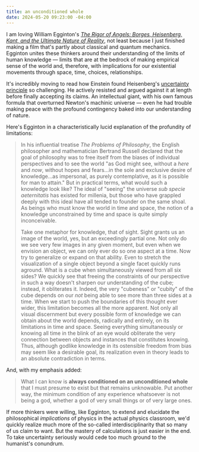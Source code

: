 ```yaml
---
title: an unconditioned whole
date: 2024-05-20 09:23:00 -04:00
---
```


I am loving William Egginton's *[The Rigor of Angels: Borges, Heisenberg, Kant, and the Ultimate Nature of Reality](https://www.penguinrandomhouse.com/books/678831/the-rigor-of-angels-by-william-egginton/)*, not least because I just finished making a film that's partly about classical and quantum mechanics. Egginton unites these thinkers around their understanding of the limits of human knowledge — limits that are at the bedrock of making empirical sense of the world and, therefore, with implications for our existential movements through space, time, choices, relationships. 

It's incredibly moving to read how Einstein found Heisenberg's [uncertainty principle](https://en.wikipedia.org/wiki/Uncertainty_principle) so challenging. He actively resisted and argued against it at length before finally accepting its claims. An intellectual giant, with his own famous formula that overturned Newton's machinic universe — even he had trouble making peace with the profound contingency baked into our understanding of nature. 

Here's Egginton in a characteristically lucid explanation of the profundity of limitations:

>In his influential treatise *The Problems of Philosophy*, the English philosopher and mathematician Bertrand Russell declared that the goal of philosophy was to free itself from the biases of individual perspectives and to see the world "as God might see, without a *here* and *now*, without hopes and fears...in the sole and exclusive desire of knowledge...as impersonal, as purely contemplative, as it is possible for man to attain." But in practical terms, what would such a knowledge look like? The ideal of "seeing" the universe *sub specie aeternitatis* has existed for millenia, but those who have grappled deeply with this ideal have all tended to founder on the same shoal. As beings who must know the world in time and space, the notion of a knowledge unconstrained by time and space is quite simply inconceivable.
>
>Take one metaphor for knowledge, that of sight. Sight grants us an image of the world, yes, but an exceedingly partial one. Not only do we see very few images in any given moment, but even when we envision an object, we can only ever do so one aspect at a time. Now try to generalize or expand on that ability. Even to stretch the visualization of a single object beyond a single facet quickly runs aground. What is a cube when simultaneously viewed from all six sides? We quickly see that freeing the constraints of our perspective in such a way doesn't sharpen our understanding of the cube; instead, it obliterates it. Indeed, the very "cubeness" or "cubity" of the cube depends on our *not* being able to see more than three sides at a time. When we start to push the boundaries of this thought ever wider, this limitation becomes all the more apparent. Not only all visual discernment but every possible form of knowledge we can obtain about the world depends, radically and entirely, on its limitations in time and space. Seeing everything simultaneously or knowing all time in the blink of an eye would obliterate the very connection between objects and instances that constitutes knowing. Thus, although godlike knowledge in its ostensible freedom from bias may seem like a desirable goal, its realization even in theory leads to an absolute contradiction in terms.
>
And, with my emphasis added:
>
>What I can know is **always conditioned on an unconditioned whole** that I must presume to exist but that remains unknowable. Put another way, the minimum condition of any experience whatsoever is not being a god, whether a god of very small things or of very large ones.

If more thinkers were willing, like Egginton, to extend and elucidate the philosophical *implications* of physics in the actual physics classroom, we'd quickly realize much more of the so-called interdisciplinarity that so many of us claim to want. But the mastery of calculations is just easier in the end. To take uncertainty seriously would cede too much ground to the humanist's conundrum.